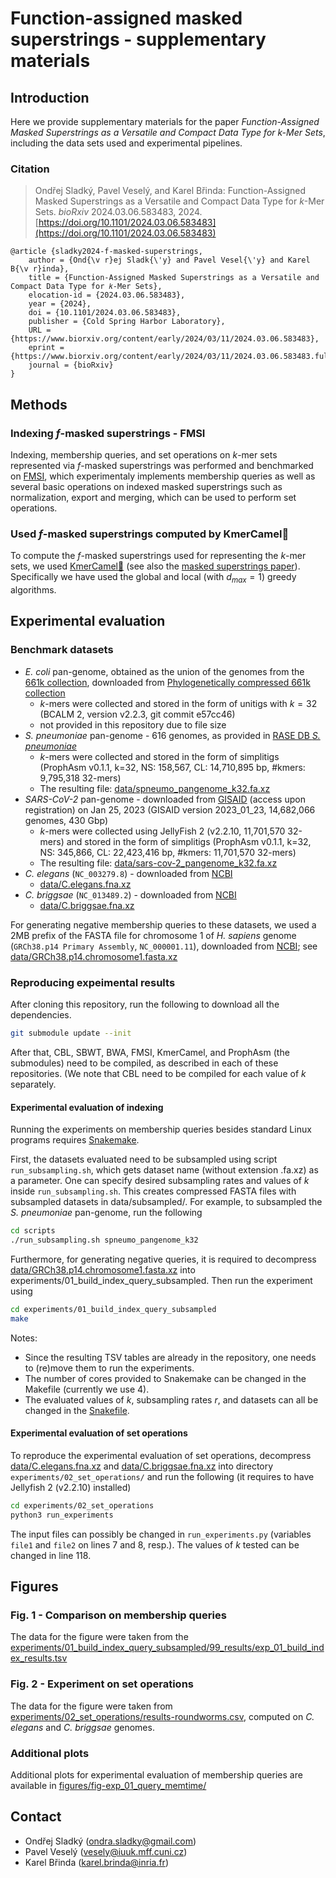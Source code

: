 # Function-assigned masked superstrings - supplementary materials


## Introduction

Here we provide supplementary materials for the paper *Function-Assigned Masked Superstrings as a Versatile and Compact Data Type for k-Mer Sets*, including the data sets used and experimental pipelines.

### Citation

> Ondřej Sladký, Pavel Veselý, and Karel Břinda: Function-Assigned Masked Superstrings as a Versatile and Compact Data Type for *k*-Mer Sets.
> *bioRxiv* 2024.03.06.583483, 2024. [https://doi.org/10.1101/2024.03.06.583483](https://doi.org/10.1101/2024.03.06.583483)

```
@article {sladky2024-f-masked-superstrings,
	author = {Ond{\v r}ej Sladk{\'y} and Pavel Vesel{\'y} and Karel B{\v r}inda},
	title = {Function-Assigned Masked Superstrings as a Versatile and Compact Data Type for 𝑘-Mer Sets},
	elocation-id = {2024.03.06.583483},
	year = {2024},
	doi = {10.1101/2024.03.06.583483},
	publisher = {Cold Spring Harbor Laboratory},
	URL = {https://www.biorxiv.org/content/early/2024/03/11/2024.03.06.583483},
	eprint = {https://www.biorxiv.org/content/early/2024/03/11/2024.03.06.583483.full.pdf},
	journal = {bioRxiv}
}

```

## Methods

### Indexing $f$-masked superstrings - FMSI

Indexing, membership queries, and set operations on $k$-mer sets represented via $f$-masked superstrings
was performed and benchmarked on [FMSI](https://github.com/OndrejSladky/fmsi),
which experimentaly implements membership queries as well as several basic operations on indexed
masked superstrings such as normalization, export and merging, which can be used to perform set operations.


### Used $f$-masked superstrings computed by KmerCamel🐫
To compute the $f$-masked superstrings used for representing the $k$-mer sets, we used [KmerCamel🐫](tps://github.com/OndrejSladky/kmercamel)  (see also the [masked superstrings paper](https://doi.org/10.1101/2023.02.01.526717)).
Specifically we have used the global and local (with $d_{max}=1$) greedy algorithms.

## Experimental evaluation

### Benchmark datasets

* *E. coli* pan-genome, obtained as the union of the genomes from the [661k collection](https://journals.plos.org/plosbiology/article?id=10.1371/journal.pbio.3001421), downloaded from [Phylogenetically compressed 661k collection](https://zenodo.org/records/4602622)
  - *k*-mers were collected and stored in the form of unitigs with $k = 32$ (BCALM 2, version v2.2.3, git commit e57cc46)
  - not provided in this repository due to file size
* *S. pneumoniae* pan-genome - 616 genomes, as provided in [RASE DB *S.
  pneumoniae*](https://github.com/c2-d2/rase-db-spneumoniae-sparc/)
  - *k*-mers were collected and stored in the form of simplitigs (ProphAsm
    v0.1.1, k=32, NS: 158,567, CL: 14,710,895 bp, #kmers: 9,795,318 32-mers)
  - The resulting file:
    [data/spneumo_pangenome_k32.fa.xz](data/spneumo_pangenome_k32.fa.xz)
* *SARS-CoV-2* pan-genome - downloaded from [GISAID](https://gisaid.org/)
  (access upon registration) on Jan 25, 2023 (GISAID version 2023_01_23,
  14,682,066 genomes, 430 Gbp)
  - *k*-mers were collected using JellyFish 2 (v2.2.10, 11,701,570 32-mers) and
    stored in the form of simplitigs (ProphAsm v0.1.1, k=32, NS: 345,866, CL:
    22,423,416 bp, #kmers: 11,701,570 32-mers)
  - The resulting file:
    [data/sars-cov-2_pangenome_k32.fa.xz](data/sars-cov-2_pangenome_k32.fa.xz)
* *C. elegans* (`NC_003279.8`) - downloaded from [NCBI](https://www.ncbi.nlm.nih.gov)
  - [data/C.elegans.fna.xz](data/C.elegans.fna.xz)
* *C. briggsae* (`NC_013489.2`) - downloaded from [NCBI](https://www.ncbi.nlm.nih.gov)
  - [data/C.briggsae.fna.xz](data/C.briggsae.fna.xz)

For generating negative membership queries to these datasets, we used a 2MB prefix of the FASTA file for chromosome 1 of *H. sapiens* genome (`GRCh38.p14 Primary Assembly`, `NC_000001.11`), downloaded from [NCBI](https://www.ncbi.nlm.nih.gov); see  [data/GRCh38.p14.chromosome1.fasta.xz](data/GRCh38.p14.chromosome1.fasta.xz)


### Reproducing expeimental results

After cloning this repository, run the following to download all the dependencies.

```bash 
git submodule update --init
```
After that, CBL, SBWT, BWA, FMSI, KmerCamel, and ProphAsm (the submodules) need to be compiled, as described in each of these repositories.
(We note that CBL need to be compiled for each value of *k* separately.

#### Experimental evaluation of indexing 

Running the experiments on membership queries besides standard Linux programs requires [Snakemake](https://snakemake.readthedocs.io/en/stable/).

First, the datasets evaluated need to be subsampled using script `run_subsampling.sh`, which gets dataset name (without extension .fa.xz) as a parameter. One can specify desired subsampling rates and values of *k* inside `run_subsampling.sh`. This creates compressed FASTA files with subsampled datasets in data/subsampled/. For example, to subsampled the *S. pneumoniae* pan-genome, run the following
```bash
cd scripts
./run_subsampling.sh spneumo_pangenome_k32
```
Furthermore, for generating negative queries, it is required to decompress [data/GRCh38.p14.chromosome1.fasta.xz](data/GRCh38.p14.chromosome1.fasta.xz) into experiments/01_build_index_query_subsampled. Then run the experiment using
```bash
cd experiments/01_build_index_query_subsampled
make
```
Notes:
- Since the resulting TSV tables are already in the repository, one needs to (re)move them to run the experiments.
- The number of cores provided to Snakemake can be changed in the Makefile (currently we use 4).
- The evaluated values of *k*, subsampling rates *r*, and datasets can all be changed in the [Snakefile](experiments/01_build_index_query_subsampled/Snakefile).

#### Experimental evaluation of set operations

To reproduce the experimental evaluation of set operations, 
decompress [data/C.elegans.fna.xz](data/C.elegans.fna.xz) and [data/C.briggsae.fna.xz](data/C.briggsae.fna.xz) into directory `experiments/02_set_operations/`
and run the following (it requires to have Jellyfish 2 (v2.2.10) installed)

```bash
cd experiments/02_set_operations
python3 run_experiments
```

The input files can possibly be changed in `run_experiments.py` (variables `file1` and `file2` on lines 7 and 8, resp.). The values of *k* tested can be changed in line 118.

## Figures

### Fig. 1 - Comparison on membership queries

The data for the figure were taken from the [experiments/01_build_index_query_subsampled/99_results/exp_01_build_index_results.tsv](experiments/01_build_index_query_subsampled/99_results/exp_01_build_index_results.tsv)

### Fig. 2 - Experiment on set operations

The data for the figure were taken from [experiments/02_set_operations/results-roundworms.csv](experiments/02_set_operations/results-roundworms.csv), computed on *C. elegans* and *C. briggsae* genomes.

### Additional plots

Additional plots for experimental evaluation of membership queries are available in [figures/fig-exp_01_query_memtime/](figures/fig-exp_01_query_memtime/)

## Contact

* Ondřej Sladký (ondra.sladky@gmail.com)
* Pavel Veselý (vesely@iuuk.mff.cuni.cz)
* Karel Břinda (karel.brinda@inria.fr)
